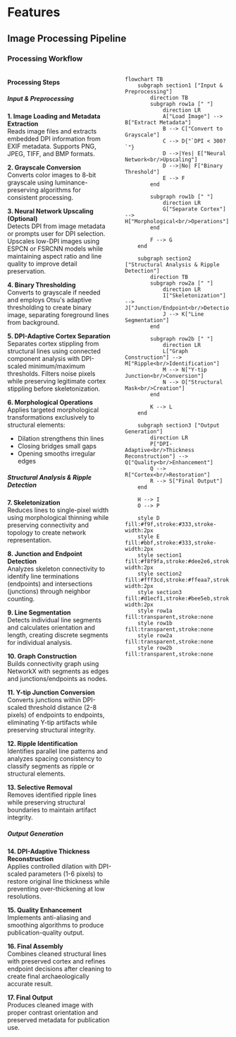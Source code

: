 # Features

## Image Processing Pipeline

### Processing Workflow

<div style="display: flex; gap: 30px; align-items: flex-start;">

<div style="flex: 1; min-width: 45%;">

<h4>Processing Steps</h4>

<h5>Input & Preprocessing</h5>

<p><strong>1. Image Loading and Metadata Extraction</strong><br>
Reads image files and extracts embedded DPI information from EXIF metadata. Supports PNG, JPEG, TIFF, and BMP formats.</p>

<p><strong>2. Grayscale Conversion</strong><br>
Converts color images to 8-bit grayscale using luminance-preserving algorithms for consistent processing.</p>

<p><strong>3. Neural Network Upscaling (Optional)</strong><br>
Detects DPI from image metadata or prompts user for DPI selection. Upscales low-DPI images using ESPCN or FSRCNN models while maintaining aspect ratio and line quality to improve detail preservation.</p>

<p><strong>4. Binary Thresholding</strong><br>
Converts to grayscale if needed and employs Otsu's adaptive thresholding to create binary image, separating foreground lines from background.</p>

<p><strong>5. DPI-Adaptive Cortex Separation</strong><br>
Separates cortex stippling from structural lines using connected component analysis with DPI-scaled minimum/maximum thresholds. Filters noise pixels while preserving legitimate cortex stippling before skeletonization.</p>

<p><strong>6. Morphological Operations</strong><br>
Applies targeted morphological transformations exclusively to structural elements:</p>
<ul>
<li>Dilation strengthens thin lines</li>
<li>Closing bridges small gaps</li>
<li>Opening smooths irregular edges</li>
</ul>

<h5>Structural Analysis & Ripple Detection</h5>

<p><strong>7. Skeletonization</strong><br>
Reduces lines to single-pixel width using morphological thinning while preserving connectivity and topology to create network representation.</p>

<p><strong>8. Junction and Endpoint Detection</strong><br>
Analyzes skeleton connectivity to identify line terminations (endpoints) and intersections (junctions) through neighbor counting.</p>

<p><strong>9. Line Segmentation</strong><br>
Detects individual line segments and calculates orientation and length, creating discrete segments for individual analysis.</p>

<p><strong>10. Graph Construction</strong><br>
Builds connectivity graph using NetworkX with segments as edges and junctions/endpoints as nodes.</p>

<p><strong>11. Y-tip Junction Conversion</strong><br>
Converts junctions within DPI-scaled threshold distance (2-8 pixels) of endpoints to endpoints, eliminating Y-tip artifacts while preserving structural integrity.</p>

<p><strong>12. Ripple Identification</strong><br>
Identifies parallel line patterns and analyzes spacing consistency to classify segments as ripple or structural elements.</p>

<p><strong>13. Selective Removal</strong><br>
Removes identified ripple lines while preserving structural boundaries to maintain artifact integrity.</p>

<h5>Output Generation</h5>

<p><strong>14. DPI-Adaptive Thickness Reconstruction</strong><br>
Applies controlled dilation with DPI-scaled parameters (1-6 pixels) to restore original line thickness while preventing over-thickening at low resolutions.</p>

<p><strong>15. Quality Enhancement</strong><br>
Implements anti-aliasing and smoothing algorithms to produce publication-quality output.</p>

<p><strong>16. Final Assembly</strong><br>
Combines cleaned structural lines with preserved cortex and refines endpoint decisions after cleaning to create final archaeologically accurate result.</p>

<p><strong>17. Final Output</strong><br>
Produces cleaned image with proper contrast orientation and preserved metadata for publication use.</p>

</div>

<div style="flex: 1; min-width: 45%;">

```mermaid
flowchart TB
    subgraph section1 ["Input & Preprocessing"]
        direction TB
        subgraph row1a [" "]
            direction LR
            A["Load Image"] --> B["Extract Metadata"]
            B --> C["Convert to Grayscale"]
            C --> D{"`DPI < 300?`"}
            D -->|Yes| E["Neural Network<br/>Upscaling"]
            D -->|No| F["Binary Threshold"]
            E --> F
        end

        subgraph row1b [" "]
            direction LR
            G["Separate Cortex"] --> H["Morphological<br/>Operations"]
        end

        F --> G
    end

    subgraph section2 ["Structural Analysis & Ripple Detection"]
        direction TB
        subgraph row2a [" "]
            direction LR
            I["Skeletonization"] --> J["Junction/Endpoint<br/>Detection"]
            J --> K["Line Segmentation"]
        end

        subgraph row2b [" "]
            direction LR
            L["Graph Construction"] --> M["Ripple<br/>Identification"]
            M --> N["Y-tip Junction<br/>Conversion"]
            N --> O["Structural Mask<br/>Creation"]
        end

        K --> L
    end

    subgraph section3 ["Output Generation"]
        direction LR
        P["DPI-Adaptive<br/>Thickness Reconstruction"] --> Q["Quality<br/>Enhancement"]
        Q --> R["Cortex<br/>Restoration"]
        R --> S["Final Output"]
    end

    H --> I
    O --> P

    style D fill:#f9f,stroke:#333,stroke-width:2px
    style E fill:#bbf,stroke:#333,stroke-width:2px
    style section1 fill:#f8f9fa,stroke:#dee2e6,stroke-width:2px
    style section2 fill:#fff3cd,stroke:#ffeaa7,stroke-width:2px
    style section3 fill:#d1ecf1,stroke:#bee5eb,stroke-width:2px
    style row1a fill:transparent,stroke:none
    style row1b fill:transparent,stroke:none
    style row2a fill:transparent,stroke:none
    style row2b fill:transparent,stroke:none
```

</div>
